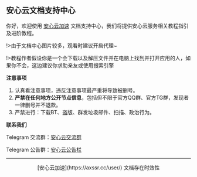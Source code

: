 ##  安心云文档支持中心


你好，欢迎使用 [安心云加速](https://axssr.cc/user/) 文档支持中心，我们将提供安心云服务相关教程指引及进阶教程。

!>由于文档中心图片较多，观看时建议开启代理~


!>教程作者假设你是一个会下载以及解压文件并在电脑上找到并打开应用的人，如果你不会，这边建议你求助亲友或使用搜索引擎

**注意事项**
1. 认真看注意事项，违反注意事项最严重将导致被删号。
2. **严禁在任何地方公开节点信息**，包括但不限于官方QQ群、官方TG群，发现者一律删号并不退款。
3. 严禁进行：下载BT、盗版、群发垃圾邮件、扫描、政治行为。

**联系我们**

  
  <i class="fa fa-users" aria-hidden="true"></i> Telegram 交流群：[安心云交流群](https://t.me/axsstap)

  <i class="fa fa-users" aria-hidden="true"></i> Telegram 公告群：[安心云公告栏](https://t.me/anxinssr)

---

<center> [安心云加速](https://axssr.cc/user/) 文档存在时效性 <center>
